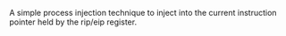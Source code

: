 A simple process injection technique to inject into the current instruction pointer held by the rip/eip register. 
